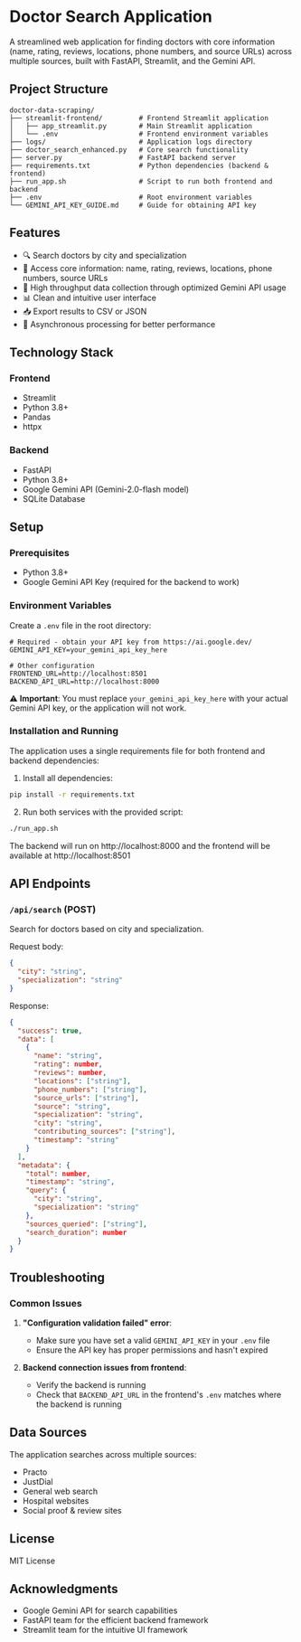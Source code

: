 # Doctor Search Application

A streamlined web application for finding doctors with core information (name, rating, reviews, locations, phone numbers, and source URLs) across multiple sources, built with FastAPI, Streamlit, and the Gemini API.

## Project Structure

```
doctor-data-scraping/
├── streamlit-frontend/         # Frontend Streamlit application
│   ├── app_streamlit.py        # Main Streamlit application
│   └── .env                    # Frontend environment variables
├── logs/                       # Application logs directory
├── doctor_search_enhanced.py   # Core search functionality
├── server.py                   # FastAPI backend server
├── requirements.txt            # Python dependencies (backend & frontend)
├── run_app.sh                  # Script to run both frontend and backend
├── .env                        # Root environment variables
└── GEMINI_API_KEY_GUIDE.md     # Guide for obtaining API key
```

## Features

- 🔍 Search doctors by city and specialization
- 📱 Access core information: name, rating, reviews, locations, phone numbers, source URLs
- 🚀 High throughput data collection through optimized Gemini API usage
- 📊 Clean and intuitive user interface
- 📥 Export results to CSV or JSON
- 🔄 Asynchronous processing for better performance

## Technology Stack

### Frontend
- Streamlit
- Python 3.8+
- Pandas
- httpx

### Backend
- FastAPI
- Python 3.8+
- Google Gemini API (Gemini-2.0-flash model)
- SQLite Database

## Setup

### Prerequisites
- Python 3.8+
- Google Gemini API Key (required for the backend to work)

### Environment Variables
Create a `.env` file in the root directory:
```env
# Required - obtain your API key from https://ai.google.dev/
GEMINI_API_KEY=your_gemini_api_key_here  

# Other configuration
FRONTEND_URL=http://localhost:8501
BACKEND_API_URL=http://localhost:8000
```

⚠️ **Important**: You must replace `your_gemini_api_key_here` with your actual Gemini API key, or the application will not work.

### Installation and Running
The application uses a single requirements file for both frontend and backend dependencies:

1. Install all dependencies:
```bash
pip install -r requirements.txt
```

2. Run both services with the provided script:
```bash
./run_app.sh
```

The backend will run on http://localhost:8000 and the frontend will be available at http://localhost:8501

## API Endpoints

### `/api/search` (POST)
Search for doctors based on city and specialization.

Request body:
```json
{
  "city": "string",
  "specialization": "string"
}
```

Response:
```json
{
  "success": true,
  "data": [
    {
      "name": "string",
      "rating": number,
      "reviews": number,
      "locations": ["string"],
      "phone_numbers": ["string"],
      "source_urls": ["string"],
      "source": "string",
      "specialization": "string",
      "city": "string",
      "contributing_sources": ["string"],
      "timestamp": "string"
    }
  ],
  "metadata": {
    "total": number,
    "timestamp": "string",
    "query": {
      "city": "string",
      "specialization": "string"
    },
    "sources_queried": ["string"],
    "search_duration": number
  }
}
```

## Troubleshooting

### Common Issues

1. **"Configuration validation failed" error**:
   - Make sure you have set a valid `GEMINI_API_KEY` in your `.env` file
   - Ensure the API key has proper permissions and hasn't expired

2. **Backend connection issues from frontend**:
   - Verify the backend is running
   - Check that `BACKEND_API_URL` in the frontend's `.env` matches where the backend is running

## Data Sources
The application searches across multiple sources:
- Practo
- JustDial
- General web search
- Hospital websites
- Social proof & review sites

## License
MIT License

## Acknowledgments
- Google Gemini API for search capabilities
- FastAPI team for the efficient backend framework
- Streamlit team for the intuitive UI framework 